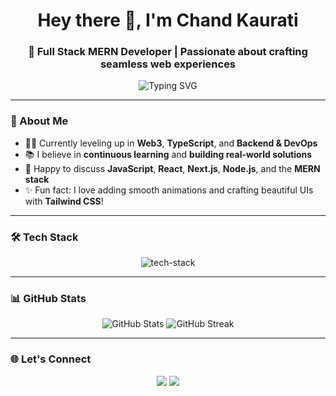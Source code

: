 <h1 align="center">Hey there 👋, I'm Chand Kaurati </h1>
<h3 align="center">🚀 Full Stack MERN Developer | Passionate about crafting seamless web experiences</h3>

<p align="center">
  <img src="https://readme-typing-svg.herokuapp.com?font=Fira+Code&size=22&pause=1000&center=true&vCenter=true&width=500&lines=Full+Stack+MERN+Developer;React+%7C+Next.js+%7C+Node.js+%7C+MongoDB;Docker+%7C+Redis+%7C+Playwright+%7C+Testing;Lifelong+Learner+%7C+Problem+Solver" alt="Typing SVG" />
</p>

---

### 🌱 About Me  
- 👨‍💻 Currently leveling up in **Web3**, **TypeScript**, and **Backend & DevOps**  
- 📚 I believe in **continuous learning** and **building real-world solutions**  
- 💬 Happy to discuss **JavaScript**, **React**, **Next.js**, **Node.js**, and the **MERN stack**  
- ✨ Fun fact: I love adding smooth animations and crafting beautiful UIs with **Tailwind CSS**!  

---

### 🛠️ Tech Stack
<p align="center">
  <img src="https://skillicons.dev/icons?i=js,ts,react,nextjs,nodejs,express,mongodb,tailwind,redux,git,github,docker,redis,playwright" alt="tech-stack" />
</p>

---

### 📊 GitHub Stats  
<p align="center">
  <img src="https://github-readme-stats.vercel.app/api?username=chandkaurati&show_icons=true&theme=tokyonight" alt="GitHub Stats" />
  <img src="https://github-readme-streak-stats.herokuapp.com/?user=chandkaurati&theme=tokyonight" alt="GitHub Streak" />
</p>

---

### 🌐 Let's Connect  
<p align="center">
  <a href="https://www.linkedin.com/in/chand-kaurati-669082256?utm_source=share&utm_campaign=share_via&utm_content=profile&utm_medium=android_app" target="_blank"><img src="https://skillicons.dev/icons?i=linkedin" /></a>
  <a href="https://x.com/CKaurati58199?t=EOWLgANbkGCoJjNlRVspHg&s=09" target="_blank"><img src="https://skillicons.dev/icons?i=twitter" /></a>
</p>